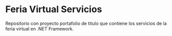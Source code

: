 # Feria Virtual Servicios

Repositorio con proyecto portafolio de titulo que contiene los servicios de la feria virtual en .NET Framework.